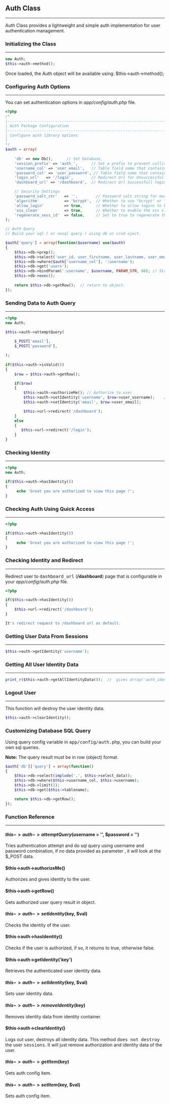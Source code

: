 ## Auth Class

------

Auth Class provides a lightweight and simple auth implementation for user authentication management.

### Initializing the Class

------

```php
new Auth;
$this->auth->method();
```

Once loaded, the Auth object will be available using: $this->auth->method();

### Configuring Auth Options

------

You can set authentication options in <dfn>app/config/auth.php</dfn> file.

```php
<?php
/*
|--------------------------------------------------------------------------
| Auth Package Configuration
|--------------------------------------------------------------------------
| Configure auth library options
|
*/
$auth = array(
    
    'db' => new Db(),      // Set Database,
    'session_prefix' => 'auth_',      // Set a prefix to prevent collisions with original session object.
    'username_col' => 'user_email',   // Table field name that contains the username.
    'password_col' => 'user_password', // Table field name that contains the password.
    'login_url'   => '/login',        // Redirect Url for Unsuccessfull logins
    'dashboard_url' => '/dashboard',  // Redirect Url Successfull logins

    // Security Settings
    'password_salt_str'   => '',        // Password salt string for more strong passwords. * Leave it blank if you don't want to use it.
    'algorithm'           => 'bcrypt',  // Whether to use "bcrypt" or "sha256" or "sha512" hash. ( Do not use md5 )
    'allow_login'         => true,      // Whether to allow logins to be performed on login form.
    'xss_clean'           => true,      // Whether to enable the xss clean.
    'regenerate_sess_id'  => false,     // Set to true to regenerate the session id on every page load or leave as false to regenerate only upon new login.
);

// Auth Query
// Build your sql ( or nosql query ) using db or crud oject.

$auth['query'] = array(function($username) use($auth)
{
    $this->db->prep();
    $this->db->select('user_id, user_firstname, user_lastname, user_email');
    $this->db->where($auth['username_col'], ':username');
    $this->db->get('users');
    $this->db->bindParam(':username', $username, PARAM_STR, 60); // String (int Length),
    $this->db->exec();
    
    return $this->db->getRow();  // return to object.
});
```

### Sending Data to Auth Query

------

```php
<?php
new Auth;

$this->auth->attemptQuery(
    
    $_POST['email'],
    $_POST['password'],

);
        
if($this->auth->isValid())
{
    $row = $this->auth->getRow();

    if($row)
    {
        $this->auth->authorizeMe(); // Authorize to user
        $this->auth->setIdentity('username', $row->user_username);    // Set user identity items.
        $this->auth->setIdentity('email', $row->user_email);

        $this->url->redirect('/dashboard');
    } 
    else 
    {
       $this->url->redirect('/login');
    }
}
```

### Checking Identity

------

```php
<?php
new Auth;

if($this->auth->hasIdentity())
{
     echo 'Great you are authorized to view this page !'; 
}
```


### Checking Auth Using Quick Access

------

```php
<?php

if($this->auth->hasIdentity())
{
     echo 'Great you are authorized to view this page !'; 
}
```

### Checking Identity and Redirect

------

Redirect user to <kbd>dashboard_url</kbd> (<b>/dashboard</b>) page that is configurable in your <dfn>app/config/auth.php</dfn> file.

```php
<?php

if($this->auth->hasIdentity())
{
    $this->url->redirect('/dashboard');
}

It's redirect request to /dashboard url as default.
```

### Getting User Data From Sessions

------

```php
$this->auth->getIdentity('username');
```

### Getting All User Identity Data

------

```php
print_r($this->auth->getAllIdentityData());  //  gives array('auth_identity' => 'yes', 'auth_username' => 'John', 'auth_active' => 1);
```

### Logout User

------

This function will destroy the user identity data.

```php
$this->auth->clearIdentity();
```

### Customizing Database SQL Query

Using query config variable in <kbd>app/config/auth.php</kbd>, you can build your own sql queries.

**Note:** The query result must be in row (object) format.


```php
$auth['db']['query'] = array(function()
{
    $this->db->select(implode(',', $this->select_data));
    $this->db->where($this->username_col, $this->username);
    $this->db->limit(1);
    $this->db->get($this->tablename);

    return $this->db->getRow();
});
```

### Function Reference

------

#### $this->auth->attemptQuery($username = '', $password = '')

Tries authentication attempt and do sql query using username and password combination, if no data provided as parameter , it will look at the $_POST data.

#### $this->auth->authorizeMe()

Authorizes and gives identity to the user.

#### $this->auth->getRow()

Gets authorized user query result in object.

#### $this->auth->setIdentity($key, $val)

Checks the identity of the user.

#### $this->auth->hasIdentity()

Checks if the user is authorized, if so, it returns to true, otherwise false.

#### $this->auth->getIdentity('key')

Retrieves the authenticated user identity data.

#### $this->auth->setIdentity($key, $val)

Sets user identity data.

#### $this->auth->removeIdentity($key)

Removes identity data from identity container.

#### $this->auth->clearIdentity()

Logs out user, destroys all identity data. This method <kbd>does not destroy</kbd> the user <kbd>sessions</kbd>. It will just remove authorization and identity data of the user.

#### $this->auth->getItem($key)

Gets auth config item.

#### $this->auth->setItem($key, $val)

Sets auth config item.